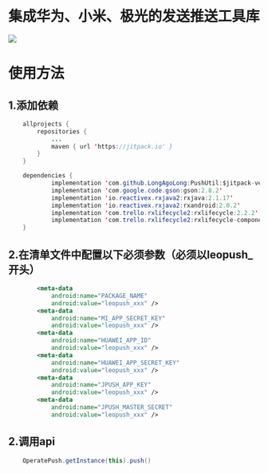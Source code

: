 # 集成华为、小米、极光的发送推送工具库
[![](https://jitpack.io/v/LongAgoLong/PushUtil.svg)](https://jitpack.io/#LongAgoLong/PushUtil)
# 使用方法
## 1.添加依赖
```java
    allprojects {
		repositories {
			...
			maven { url 'https://jitpack.io' }
		}
	}

    dependencies {
	        implementation 'com.github.LongAgoLong:PushUtil:$jitpack-version$'
            implementation 'com.google.code.gson:gson:2.8.2'
	        implementation 'io.reactivex.rxjava2:rxjava:2.1.17'
            implementation 'io.reactivex.rxjava2:rxandroid:2.0.2'
            implementation 'com.trello.rxlifecycle2:rxlifecycle:2.2.2'
            implementation 'com.trello.rxlifecycle2:rxlifecycle-components:2.2.2'
	}
```
## 2.在清单文件中配置以下必须参数（必须以leopush_开头）
```xml
        <meta-data
            android:name="PACKAGE_NAME"
            android:value="leopush_xxx" />
        <meta-data
            android:name="MI_APP_SECRET_KEY"
            android:value="leopush_xxx" />
        <meta-data
            android:name="HUAWEI_APP_ID"
            android:value="leopush_xxx" />
        <meta-data
            android:name="HUAWEI_APP_SECRET_KEY"
            android:value="leopush_xxx" />
        <meta-data
            android:name="JPUSH_APP_KEY"
            android:value="leopush_xxx" />
        <meta-data
            android:name="JPUSH_MASTER_SECRET"
            android:value="leopush_xxx" />
```
## 2.调用api
```java
	OperatePush.getInstance(this).push()
```
